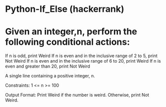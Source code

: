 # Python-If_Else (hackerrank)
# Given an integer,n, perform the following conditional actions:

If n is odd, print Weird
If n is even and in the inclusive range of 2 to 5, print Not Weird
If n is even and in the inclusive range of 6 to 20, print Weird
If n is even and greater than 20, print Not Weird


A single line containing a positive integer, n.

Constraints:
1 <= n >= 100

Output Format:
Print Weird if the number is weird. Otherwise, print Not Weird.
